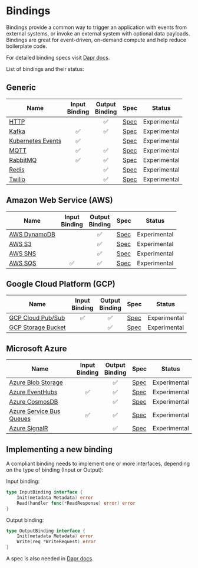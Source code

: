# Bindings

Bindings provide a common way to trigger an application with events from external systems, or invoke an external system with optional data payloads.
Bindings are great for event-driven, on-demand compute and help reduce boilerplate code.

For detailed binding specs visit [Dapr docs](https://github.com/dapr/docs/tree/master/concepts/bindings/specs).

List of bindings and their status:

## Generic

| Name | Input<br>Binding | Output<br>Binding | Spec | Status |
|------|:----------------:|:-----------------:|------|--------|
| [HTTP](./http) |  | ✅| [Spec](https://github.com/dapr/docs/blob/master/concepts/bindings/specs/http.md) | Experimental |
| [Kafka](./kafka) | ✅| ✅| [Spec](https://github.com/dapr/docs/blob/master/concepts/bindings/specs/kafka.md) | Experimental |
| [Kubernetes Events](./kubernetes) | ✅| | [Spec](https://github.com/dapr/docs/blob/master/concepts/bindings/specs/kubernetes.md) | Experimental |
| [MQTT](./mqtt) | ✅| ✅| [Spec](https://github.com/dapr/docs/blob/master/concepts/bindings/specs/mqtt.md) | Experimental |
| [RabbitMQ](./rabbitmq) | ✅ | ✅| [Spec](https://github.com/dapr/docs/blob/master/concepts/bindings/specs/rabbitmq.md) | Experimental |
| [Redis](./redis) |  | ✅| [Spec](https://github.com/dapr/docs/blob/master/concepts/bindings/specs/redis.md) | Experimental |
| [Twilio](./twilio) | | ✅ | [Spec](https://github.com/dapr/docs/blob/master/concepts/bindings/specs/twilio.md) | Experimental |

## Amazon Web Service (AWS)

| Name | Input<br>Binding | Output<br>Binding | Spec | Status |
|------|:----------------:|:-----------------:|------|--------|
| [AWS DynamoDB](./aws/dynamodb) | | ✅ | [Spec](https://github.com/dapr/docs/blob/master/concepts/bindings/specs/dynamodb.md) | Experimental |
| [AWS S3](./aws/s3) | | ✅| [Spec](https://github.com/dapr/docs/blob/master/concepts/bindings/specs/s3.md) | Experimental |
| [AWS SNS](./aws/sns) |  | ✅| [Spec](https://github.com/dapr/docs/blob/master/concepts/bindings/specs/sns.md) | Experimental |
| [AWS SQS](./aws/sqs) | ✅| ✅| [Spec](https://github.com/dapr/docs/blob/master/concepts/bindings/specs/sqs.md) | Experimental |

## Google Cloud Platform (GCP)

| Name | Input<br>Binding | Output<br>Binding | Spec | Status |
|------|:----------------:|:-----------------:|------|--------|
| [GCP Cloud Pub/Sub](./gcp/pubsub) | ✅| ✅| [Spec](https://github.com/dapr/docs/blob/master/concepts/bindings/specs/gcppubsub.md) | Experimental |
| [GCP Storage Bucket](./gcp/bucket)  | | ✅| [Spec](https://github.com/dapr/docs/blob/master/concepts/bindings/specs/gcpbucket.md) | Experimental |

## Microsoft Azure

| Name | Input<br>Binding | Output<br>Binding | Spec | Status |
|------|:----------------:|:-----------------:|------|--------|
| [Azure Blob Storage](./azure/blobstorage) | | ✅| [Spec](https://github.com/dapr/docs/blob/master/concepts/bindings/specs/blobstorage.md) | Experimental |
| [Azure EventHubs](./azure/eventhubs) | ✅| ✅| [Spec](https://github.com/dapr/docs/blob/master/concepts/bindings/specs/eventhubs.md) | Experimental |
| [Azure CosmosDB](./azure/cosmosdb) | | ✅| [Spec](https://github.com/dapr/docs/blob/master/concepts/bindings/specs/cosmosdb.md) | Experimental |
| [Azure Service Bus Queues](./azure/servicebusqueues) | ✅| ✅| [Spec](https://github.com/dapr/docs/blob/master/concepts/bindings/specs/servicebusqueues.md) | Experimental |
| [Azure SignalR](./azure/signalr) | | ✅ | [Spec](https://github.com/dapr/docs/blob/master/concepts/bindings/specs/signalr.md) | Experimental |

## Implementing a new binding

A compliant binding needs to implement one or more interfaces, depending on the type of binding (Input or Output):

Input binding:

```go
type InputBinding interface {
	Init(metadata Metadata) error
	Read(handler func(*ReadResponse) error) error
}
```

Output binding:

```go
type OutputBinding interface {
	Init(metadata Metadata) error
	Write(req *WriteRequest) error
}
```
A spec is also needed in [Dapr docs](https://github.com/dapr/docs/tree/master/concepts/bindings/specs).